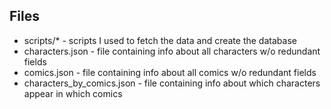 ## Files

* scripts/* - scripts I used to fetch the data and create the database
* characters.json - file containing info about all characters w/o redundant fields
* comics.json - file containing info about all comics w/o redundant fields
* characters_by_comics.json - file containing info about which characters appear in which comics
